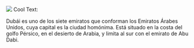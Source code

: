 
![](https://images.cooltext.com/5136743.png)
<a href="http://es.cooltext.com" target="_top"><img src="https://cooltext.com/images/ct_pixel.gif" width="80" height="15" alt="Cool Text: Generador de Logotipos y Gráficos." border="0" /></a>

Dubái es uno de los siete emiratos que conforman los Emiratos Árabes Unidos, cuya capital es la ciudad homónima. Está situado en la costa del golfo Pérsico, en el desierto de Arabia, y limita al sur con el emirato de Abu Dabi. 
